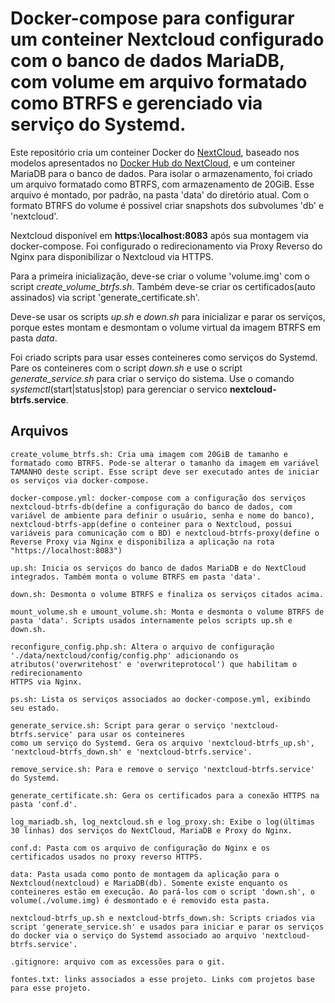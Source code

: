 # Docker-compose para configurar um conteiner Nextcloud configurado com o banco de dados MariaDB, com volume em arquivo formatado como BTRFS e gerenciado via serviço do Systemd.

Este repositório cria um conteiner Docker do [NextCloud](https://nextcloud.com/), baseado nos modelos apresentados no [Docker Hub do NextCloud](https://hub.docker.com/_/nextcloud), e um conteiner MariaDB para o banco de dados. Para isolar o armazenamento, foi criado um arquivo formatado como BTRFS, com armazenamento de 20GiB. Esse arquivo é montado, por padrão, na pasta 'data' do diretório atual. Com o formato BTRFS do volume é possivel criar snapshots dos subvolumes 'db' e 'nextcloud'.

Nextcloud disponível em **https:\\localhost:8083** após sua montagem via docker-compose. Foi configurado o redirecionamento via Proxy Reverso do Nginx para disponibilizar o Nextcloud via HTTPS.

Para a primeira inicialização, deve-se criar o volume 'volume.img' com o script *create_volume_btrfs.sh*. Também deve-se criar os certificados(auto assinados) via script 'generate_certificate.sh'.

Deve-se usar os scripts *up.sh* e *down.sh* para inicializar e parar os serviços, porque estes montam e desmontam o volume virtual da imagem BTRFS em pasta *data*.

Foi criado scripts para usar esses conteineres como serviços do Systemd. Pare os conteineres com o script *down.sh* e use o script *generate_service.sh* para criar o serviço do sistema. Use o comando *systemctl*(start|status|stop) para gerenciar o servico **nextcloud-btrfs.service**.


## Arquivos
```
create_volume_btrfs.sh: Cria uma imagem com 20GiB de tamanho e formatado como BTRFS. Pode-se alterar o tamanho da imagem em variável TAMANHO deste script. Esse script deve ser executado antes de iniciar os serviços via docker-compose.

docker-compose.yml: docker-compose com a configuração dos serviços nextcloud-btrfs-db(define a configuração do banco de dados, com variável de ambiente para definir o usuário, senha e nome do banco), nextcloud-btrfs-app(define o conteiner para o Nextcloud, possui variáveis para comunicação com o BD) e nextcloud-btrfs-proxy(define o Reverse Proxy via Nginx e disponibiliza a aplicação na rota "https://localhost:8083")

up.sh: Inicia os serviços do banco de dados MariaDB e do NextCloud integrados. Também monta o volume BTRFS em pasta 'data'.

down.sh: Desmonta o volume BTRFS e finaliza os serviços citados acima.

mount_volume.sh e umount_volume.sh: Monta e desmonta o volume BTRFS de pasta 'data'. Scripts usados internamente pelos scripts up.sh e down.sh.

reconfigure_config.php.sh: Altera o arquivo de configuração './data/nextcloud/config/config.php' adicionando os atributos('overwritehost' e 'overwriteprotocol') que habilitam o redirecionamento
HTTPS via Nginx.

ps.sh: Lista os serviços associados ao docker-compose.yml, exibindo seu estado.

generate_service.sh: Script para gerar o serviço 'nextcloud-btrfs.service' para usar os conteineres
como um serviço do Systemd. Gera os arquivo 'nextcloud-btrfs_up.sh', 'nextcloud-btrfs_down.sh' e 'nextcloud-btrfs.service'.

remove_service.sh: Para e remove o serviço 'nextcloud-btrfs.service' do Systemd.

generate_certificate.sh: Gera os certificados para a conexão HTTPS na pasta 'conf.d'.

log_mariadb.sh, log_nextcloud.sh e log_proxy.sh: Exibe o log(últimas 30 linhas) dos serviços do NextCloud, MariaDB e Proxy do Nginx.

conf.d: Pasta com os arquivo de configuração do Nginx e os certificados usados no proxy reverso HTTPS.

data: Pasta usada como ponto de montagem da aplicação para o Nextcloud(nextcloud) e MariaDB(db). Somente existe enquanto os conteineres estão em execução. Ao pará-los com o script 'down.sh', o volume(./volume.img) é desmontado e é removido esta pasta.

nextcloud-btrfs_up.sh e nextcloud-btrfs_down.sh: Scripts criados via script 'generate_service.sh' e usados para iniciar e parar os serviços do docker via o serviço do Systemd associado ao arquivo 'nextcloud-btrfs.service'.

.gitignore: arquivo com as excessões para o git.

fontes.txt: links associados a esse projeto. Links com projetos base para esse projeto.
```
